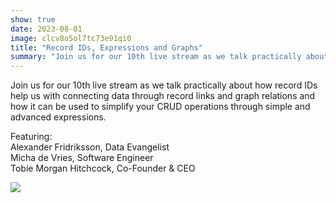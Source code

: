 ```yaml
---
show: true
date: 2023-08-01
image: clcv8o5ol7tc73e91qi0
title: "Record IDs, Expressions and Graphs"
summary: "Join us for our 10th live stream as we talk practically about how record IDs help us with connecting data through record links and graph relations and how it can be used to simplify your CRUD operations through simple and advanced expressions."
---
```


Join us for our 10th live stream as we talk practically about how record IDs help us with connecting data through record links and graph relations and how it can be used to simplify your CRUD operations through simple and advanced expressions.

Featuring:
<br>
Alexander Fridriksson, Data Evangelist
<br>
Micha de Vries, Software Engineer
<br>
Tobie Morgan Hitchcock, Co-Founder & CEO

![](https://www.youtube.com/embed/VFXXEn40GCA)
